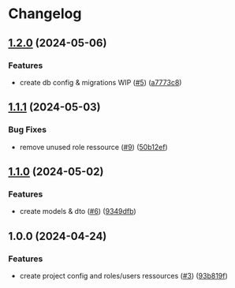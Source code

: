 # Changelog

## [1.2.0](https://github.com/Gmayer111/passion-bd-api/compare/v1.1.1...v1.2.0) (2024-05-06)


### Features

* create db config & migrations WIP ([#5](https://github.com/Gmayer111/passion-bd-api/issues/5)) ([a7773c8](https://github.com/Gmayer111/passion-bd-api/commit/a7773c88d4da863ca0a05df63c5ee3ae2b0adf21))

## [1.1.1](https://github.com/Gmayer111/passion-bd-api/compare/v1.1.0...v1.1.1) (2024-05-03)


### Bug Fixes

* remove unused role ressource ([#9](https://github.com/Gmayer111/passion-bd-api/issues/9)) ([50b12ef](https://github.com/Gmayer111/passion-bd-api/commit/50b12effd91c6d96a8b920ec244d855326780c28))

## [1.1.0](https://github.com/Gmayer111/passion-bd-api/compare/v1.0.0...v1.1.0) (2024-05-02)


### Features

* create models & dto ([#6](https://github.com/Gmayer111/passion-bd-api/issues/6)) ([9349dfb](https://github.com/Gmayer111/passion-bd-api/commit/9349dfbb6a5bc8b85d58be83d7b4f96c130e8bad))

## 1.0.0 (2024-04-24)


### Features

* create project config and roles/users ressources ([#3](https://github.com/Gmayer111/passion-bd-api/issues/3)) ([93b819f](https://github.com/Gmayer111/passion-bd-api/commit/93b819f0e9d7118d1df43e2317963b5f430211e8))

